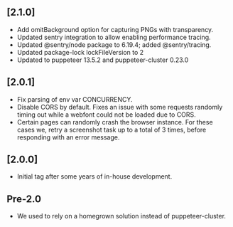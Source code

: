 ## [2.1.0]

 * Add omitBackground option for capturing PNGs with transparency.
 * Updated sentry integration to allow enabling performance tracing.
 * Updated @sentry/node package to 6.19.4; added @sentry/tracing.
 * Updated package-lock lockFileVersion to 2
 * Updated to puppeteer 13.5.2 and puppeteer-cluster 0.23.0

## [2.0.1]

 * Fix parsing of env var CONCURRENCY.
 * Disable CORS by default. Fixes an issue with some requests randomly timing out
   while a webfont could not be loaded due to CORS.
 * Certain pages can randomly crash the browser instance. For these cases we,
   retry a screenshot task up to a total of 3 times, before responding with an
   error message.

## [2.0.0]

 * Initial tag after some years of in-house development.

## Pre-2.0

 * We used to rely on a homegrown solution instead of puppeteer-cluster.
